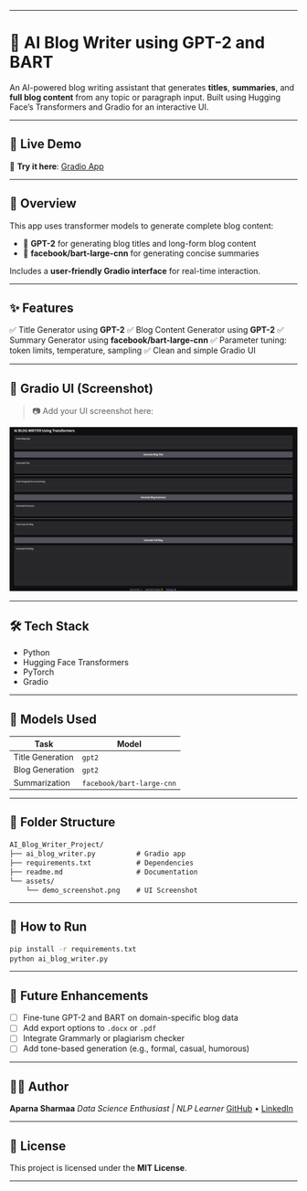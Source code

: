 
---

# 📝 AI Blog Writer using GPT-2 and BART

An AI-powered blog writing assistant that generates **titles**, **summaries**, and **full blog content** from any topic or paragraph input. Built using Hugging Face’s Transformers and Gradio for an interactive UI.

---

## 🚀 Live Demo

🔗 **Try it here**: [Gradio App](https://d6d46721103b06cf2f.gradio.live/)

---

## 📌 Overview

This app uses transformer models to generate complete blog content:

* 🧠 **GPT-2** for generating blog titles and long-form blog content
* 📰 **facebook/bart-large-cnn** for generating concise summaries

Includes a **user-friendly Gradio interface** for real-time interaction.

---

## ✨ Features

✅ Title Generator using **GPT-2**
✅ Blog Content Generator using **GPT-2**
✅ Summary Generator using **facebook/bart-large-cnn**
✅ Parameter tuning: token limits, temperature, sampling
✅ Clean and simple Gradio UI

---

## 📸 Gradio UI (Screenshot)

> 📷 Add your UI screenshot here:

![Gradio UI Screenshot](https://github.com/Aparna10010/NLP-Transformers_Projects/blob/main/project4_AI-Blog-Writer/Gradio%20Interface.png)

---

## 🛠 Tech Stack

* Python
* Hugging Face Transformers
* PyTorch
* Gradio

---

## 🧪 Models Used

| Task             | Model                     |
| ---------------- | ------------------------- |
| Title Generation | `gpt2`                    |
| Blog Generation  | `gpt2`                    |
| Summarization    | `facebook/bart-large-cnn` |

---

## 📁 Folder Structure

```
AI_Blog_Writer_Project/
├── ai_blog_writer.py          # Gradio app
├── requirements.txt           # Dependencies
├── readme.md                  # Documentation
└── assets/
    └── demo_screenshot.png    # UI Screenshot
```

---

## 🧠 How to Run

```bash
pip install -r requirements.txt
python ai_blog_writer.py
```

---

## 🔄 Future Enhancements

* [ ] Fine-tune GPT-2 and BART on domain-specific blog data
* [ ] Add export options to `.docx` or `.pdf`
* [ ] Integrate Grammarly or plagiarism checker
* [ ] Add tone-based generation (e.g., formal, casual, humorous)

---

## 👩‍💻 Author

**Aparna Sharmaa**
*Data Science Enthusiast | NLP Learner*
[GitHub](https://github.com/Aparna10010) • [LinkedIn](https://www.linkedin.com/in/apsh?utm_source=share&utm_campaign=share_via&utm_content=profile&utm_medium=android_app)

---

## 📄 License

This project is licensed under the **MIT License**.

---


